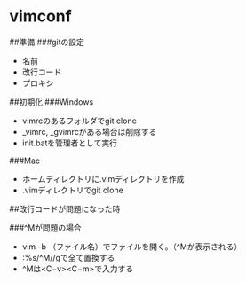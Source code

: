 vimconf
=======

##準備
###gitの設定
* 名前
* 改行コード
* プロキシ

##初期化
###Windows

* vimrcのあるフォルダでgit clone
* _vimrc, _gvimrcがある場合は削除する
* init.batを管理者として実行

###Mac

* ホームディレクトリに.vimディレクトリを作成
* .vimディレクトリでgit clone

##改行コードが問題になった時

###^Mが問題の場合
* vim -b （ファイル名）でファイルを開く。（^Mが表示される）
* :%s/^M//gで全て置換する
* ^Mは<C−v><C−m>で入力する

